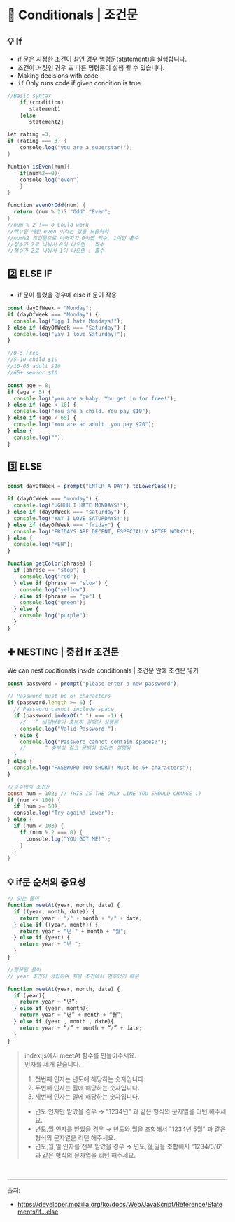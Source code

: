 # 📑 Conditionals | 조건문

## 💡 If

- if 문은 지정한 조건이 참인 경우 명령문(statement)을 실행합니다.
- 조건이 거짓인 경우 또 다른 명령문이 실행 될 수 있습니다.
- Making decisions with code
- `if` Only runs code if given condition is true

```javascript
//Basic syntax
    if (condition)
       statement1
    [else
       statement2]

```

```java script
let rating =3;
if (rating === 3) {
	console.log("you are a superstar!");
}
```

```java script
funtion isEven(num){
	if(num%2==0){
	console.log("even")
	}
}
```

```java script
function evenOrOdd(num) {
  return (num % 2)? "Odd":"Even";
}
//num % 2 !== 0 Could work
//짝수일 때만 even 이라는 값을 노출하라
//num%2 조건문으로 나머지가 0이면 짝수, 1이면 홀수
//정수가 2로 나눠서 0이 나오면 : 짝수
//정수가 2로 나눠서 1이 나오면 : 홀수
```

## 2️⃣ ELSE IF

- if 문이 틀렸을 경우에 else if 문이 작용

```javascript
const dayOfWeek = "Monday";
if (dayOfWeek === "Monday") {
  console.log("Ugg I hate Mondays!");
} else if (dayOfWeek === "Saturday") {
  console.log("yay I love Saturday!");
}
```

```javascript
//0-5 Free
//5-10 child $10
//10-65 adult $20
//65+ senior $10

const age = 8;
if (age < 5) {
  console.log("you are a baby. You get in for free!");
} else if (age < 10) {
  console.log("You are a child. You pay $10");
} else if (age < 65) {
  console.log("You are an adult. you pay $20");
} else {
  console.log("");
}
```

## 3️⃣ ELSE

```javascript
const dayOfWeek = prompt("ENTER A DAY").toLowerCase();

if (dayOfWeek === "monday") {
  console.log("UGHHH I HATE MONDAYS!");
} else if (dayOfWeek === "saturday") {
  console.log("YAY I LOVE SATURDAYS!");
} else if (dayOfWeek === "friday") {
  console.log("FRIDAYS ARE DECENT, ESPECIALLY AFTER WORK!");
} else {
  console.log("MEH");
}
```

```javascript
function getColor(phrase) {
  if (phrase == "stop") {
    console.log("red");
  } else if (phrase == "slow") {
    console.log("yellow");
  } else if (phrase == "go") {
    console.log("green");
  } else {
    console.log("purple");
  }
}
```

## ✚ NESTING | 중첩 If 조건문

We can nest coditionals inside conditionals | 조건문 안에 조건문 넣기

```javascript
const password = prompt("please enter a new password");

// Password must be 6+ characters
if (password.length >= 6) {
  // Password cannot include space
  if (password.indexOf(" ") === -1) {
    //   ^ 비밀번호가 충분히 길때만 실행됨
    console.log("Valid Password!");
  } else {
    console.log("Password cannot contain spaces!");
    //      ^ 충분히 길고 공백이 있다면 실행됨
  }
} else {
  console.log("PASSWORD TOO SHORT! Must be 6+ characters");
}
```

```java script
//수수께끼 조건문
const num = 102; // THIS IS THE ONLY LINE YOU SHOULD CHANGE :)
if (num <= 100) {
  if (num >= 50);
  console.log("Try again! lower");
} else {
  if (num < 103) {
    if (num % 2 === 0) {
      console.log("YOU GOT ME!");
    }
  }
}

```

## 💡 if문 순서의 중요성

```javascript
// 맞는 풀이
function meetAt(year, month, date) {
  if ((year, month, date)) {
    return year + "/" + month + "/" + date;
  } else if ((year, month)) {
    return year + "년 " + month + "월";
  } else if (year) {
    return year + "년 ";
  }
}
```

```javascript
//잘못된 풀이
// year 조건이 성립하여 처음 조건에서 멈추었기 때문

function meetAt(year, month, date) {
  if (year){
    return year + “년”;
  } else if (year, month){
    return year + “년” + month + “월”;
  } else if (year , month , date){
    return year + “/” + month + “/” + date;
  }
}
```

> index.js에서 meetAt 함수를 만들어주세요. <br>
> 인자를 세개 받습니다.<br>
>
> 1. 첫번째 인자는 년도에 해당하는 숫자입니다.<br>
> 1. 두번째 인자는 월에 해당하는 숫자입니다.<br>
> 1. 세번째 인자는 일에 해당하는 숫자입니다.<br>
>
> - 년도 인자만 받았을 경우 → "1234년" 과 같은 형식의 문자열을 리턴 해주세요.<br>
> - 년도,월 인자를 받았을 경우 → 년도와 월을 조합해서 "1234년 5월" 과 같은 형식의 문자열을 리턴 해주세요.<br>
> - 년도,월,일 인자를 전부 받았을 경우 → 년도,월,일을 조합해서 "1234/5/6" 과 같은 형식의 문자열을 리턴 해주세요.

<br>
<hr>
출처:

- https://developer.mozilla.org/ko/docs/Web/JavaScript/Reference/Statements/if...else
